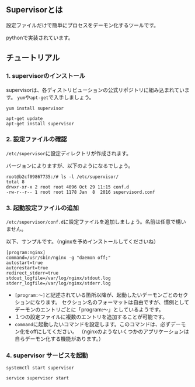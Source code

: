 ## Supervisorとは

設定ファイルだけで簡単にプロセスをデーモン化するツールです。

pythonで実装されています。


## チュートリアル

### 1. supervisorのインストール

supervisorは、各ディストリビューションの公式リポジトリに組み込まれています。
`yum`や`apt-get`で入手しましょう。

```
yum install supervisor
```

```
apt-get update
apt-get install supervisor
```

### 2. 設定ファイルの確認

`/etc/supervisor`に設定ディレクトリが作成されます。

バージョンによりますが、以下のようになるでしょう。

```
root@b2cf09867735:/# ls -l /etc/supervisor/
total 8
drwxr-xr-x 2 root root 4096 Oct 29 11:15 conf.d
-rw-r--r-- 1 root root 1178 Jan  8  2016 supervisord.conf
```

### 3. 起動設定ファイルの追加

`/etc/supervisor/conf.d`に設定ファイルを追加しましょう。名前は任意で構いません。

以下、サンプルです。（nginxを予めインストールしてくださいね）

```
[program:nginx]
command=/usr/sbin/nginx -g "daemon off;"
autostart=true
autorestart=true
redirect_stderr=true
stdout_logfile=/var/log/nginx/stdout.log
stderr_logfile=/var/log/nginx/stderr.log
```

* `[program:～]`と記述されている箇所以降が、起動したいデーモンごとのセクションになります。
  セクション名のフォーマットは自由ですが、慣例としてデーモンのエントリごとに「program:～」としているようです。
* １つの設定ファイルに複数のエントリを追加することが可能です。
* `command`に起動したいコマンドを設定します。このコマンドは、必ずデーモン化をoffにしてください。
 （nginxのようないくつかのアプリケーションは自らデーモン化する機能があります。）

### 4. supervisor サービスを起動

```
systemctl start supervisor
```

```
service supervisor start
```

